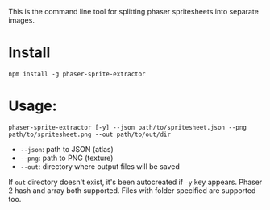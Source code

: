 This is the command line tool for splitting phaser spritesheets into separate images.

# Install
`npm install -g phaser-sprite-extractor`

# Usage:
`phaser-sprite-extractor [-y] --json path/to/spritesheet.json --png path/to/spritesheet.png --out path/to/out/dir`

- `--json`: path to JSON (atlas)
- `--png`: path to PNG (texture)
- `--out`: directory where output files will be saved

If `out` directory doesn't exist, it's been autocreated if `-y` key appears.
Phaser 2 hash and array both supported. Files with folder specified are supported too.
